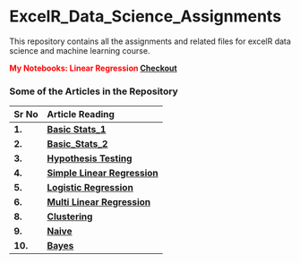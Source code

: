 # ExcelR_Data_Science_Assignments
This repository contains all the assignments and related files for excelR data science and machine learning course.


**<Span style="color:red;">My Notebooks: Linear Regression </span>**    [**Checkout**](https://github.com/PranavlovesData/Linear_Regression) 

### Some of the Articles in the Repository

| **Sr No** | **Article Reading**                                          |
| --------- | :----------------------------------------------------------- |
| **1.**    | **[Basic Stats_1](https://github.com/PranavlovesData/ExcelR_Data_Science_Assignments/tree/main/Basic_stats)** |
| **2.**    | **[Basic_Stats_2](https://github.com/PranavlovesData/ExcelR_Data_Science_Assignments/tree/main/Basic_stats_2)** |
| **3.**    | **[Hypothesis Testing](https://github.com/PranavlovesData/ExcelR_Data_Science_Assignments/tree/main/Hypothesis_Testing)** |
| **4.**    | **[Simple Linear Regression](https://github.com/PranavlovesData/ExcelR_Data_Science_Assignments/tree/main/Linear_Regression)** |
| **5.**    | **[Logistic Regression](https://github.com/PranavlovesData/ExcelR_Data_Science_Assignments/tree/main/Logistic_Regression)** |
| **6.**    | **[Multi Linear Regression](https://github.com/PranavlovesData/ExcelR_Data_Science_Assignments/tree/main/Multi_Linear_Regression)** |
| **8.**    | **[Clustering](https://github.com/PranavlovesData/ExcelR_Data_Science_Assignments/tree/main/Clustering)** |
| **9.**    | **[Naive](https://github.com/PranavlovesData/ExcelR_Data_Science_Assignments/tree/main/Clustering)** |
| **10.**    | **[Bayes](https://github.com/PranavlovesData/ExcelR_Data_Science_Assignments/tree/main/Clustering)** |
